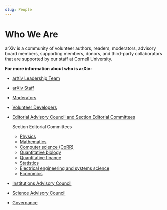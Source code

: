 ```yaml
---
slug: People
---
```


# Who We Are

arXiv is a community of volunteer authors, readers, moderators, advisory board members, supporting members, donors, and third-party collaborators that are supported by our staff at Cornell University.

**For more information about who is arXiv:**

- [arXiv Leadership Team](leadership_team.md)
- [arXiv Staff](staff.md)
- [Moderators](https://arxiv.org/moderators/)
- [Volunteer Developers](developers.md) 
- [Editorial Advisory Council and Section Editorial Committees](editorial_advisory_council.md)
 
    Section Editorial Committees
    - [Physics](../../help/physics/index.md#AdvisoryCommittee)
    - [Mathematics](../../help/math/index.md#AdvisoryCommittee)
    - [Computer science (CoRR)](../../help/cs/index.md)
    - [Quantitative biology](../../help/q-bio/index.md#AdvisoryCommittee)
    - [Quantitative finance](../../help/q-fin/index.md#AdvisoryCommittee)
    - [Statistics](../../help/statistics/index.md#AdvisoryCommittee)
    - [Electrical engineering and systems science](../../help/eess/index.md#AdvisoryCommittee)
    - [Economics](../../help/econ/index.md#AdvisoryCommittee)


- [Institutions Advisory Council](institutions_advisory_council.md)
- [Science Advisory Council](science_advisory_council.md)

- [Governance](../../about/governance.md) 
